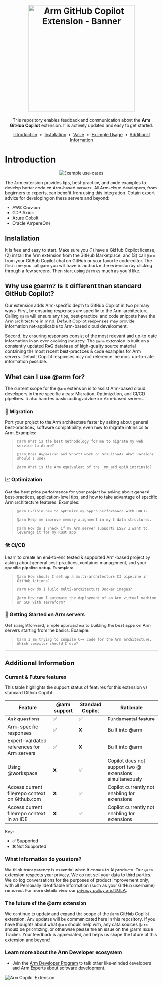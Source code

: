 <h1 align="center">
  <a href="https://github.com/apps/arm">
    <img height=350 alt="Arm GitHub Copilot Extension - Banner" src="https://capsule-render.vercel.app/api?type=waving&height=300&color=0:0091bd,100:002b49&text=Arm%20GitHub%20Copilot%20extension&section=header&fontSize=50&fontColor=FFF&animation=fadeIn&stroke=FCFCFC&strokeWidth=1&desc=Designed%20to%20help%20cloud%20software%20developers%20%20%20%20%20%20%20%20%20build%20better%20code%20on%20Arm%20servers,%20faster.&descSize=20"></img></a>
  </a>
</h1>
<p align="center">
  This repository enables feedback and communication about the <strong>Arm GitHub Copilot</strong> extension. It is actively updated and easy to get started.
</p>


<p align="center">
<a href="#introduction">Introduction</a> &nbsp;&bull;&nbsp;
<a href="#installation">Installation</a> &nbsp;&bull;&nbsp;
<a href="#why-use-arm-is-it-different-than-standard-github-copilot">Value</a> &nbsp;&bull;&nbsp;
<a href="#what-can-i-use-arm-for">Example Usage</a> &nbsp;&bull;&nbsp;  
<a href="#additional-information">Additional Information</a>
</p>



# Introduction
<div align="center">
<img src="https://github.com/user-attachments/assets/e53dfccc-492b-4f72-b6c3-e014440f63e4" alt="Example use-cases">
</div>


The Arm extension provides tips, best-practice, and code examples to develop better code on Arm-based servers. All Arm-cloud developers, from beginners to experts, can benefit from using this integration. Obtain expert advice for developing on these servers and beyond:

- AWS Graviton
- GCP Axion
- Azure Cobolt
- Oracle AmpereOne


## Installation
It is free and easy to start. Make sure you (1) have a GitHub Copilot license, (2) install the Arm extension from the GitHub Marketplace, and (3) call `@arm` from your GitHub Copilot chat on GitHub or your favorite code editor. The first time you call `@arm` you will have to authorize the extension by clicking through a few screens. Then start using `@arm` as much as you'd like.

  
## Why use @arm? Is it different than standard GitHub Copilot?
Our extension adds Arm-specific depth to GitHub Copilot in two primary ways. First, by ensuring responses are specific to the Arm-architecture. Calling `@arm` will ensure any tips, best-practice, and code snippets have the Arm architecture in mind. Default Copilot responses may provide information not-applicable to Arm-based cloud development.

Second, by ensuring responses consist of the most relevant and up-to-date information in an ever-evolving industry. The `@arm` extension is built on a constantly updated RAG database of high-quality source material containing the most recent best-practices & code examples for Arm servers. Default Copilot responses may not reference the most up-to-date information possible.


## What can I use @arm for?
The current scope for the `@arm` extension is to assist Arm-based cloud developers in three specific areas: Migration, Optimization, and CI/CD pipelines. It also handles basic coding advice for Arm-based servers.


### 🚚 Migration

Port your project to the Arm architecture faster by asking about general best-practices, software compatibility, even how to migrate intrinsics to Arm. Examples:
>```
>@arm What is the best methodology for me to migrate my web service to Azure?
>```
>```
>@arm Does Hyperscan and Snort3 work on Graviton4? What versions should I use?
>```
>```
>@arm What is the Arm equivalent of the _mm_add_epi8 intrinsic?
>```

### 📈 Optimization
Get the best price performance for your project by asking about general best-practices, application-level tips, and how to take advantage of specific Arm architecture features. Examples:
> ```
> @arm Explain how to optimize my app's performance with BOLT?
> ```
> ```
> @arm Help me improve memory alignment in my C data structures.
> ```
> ```
> @arm How do I check if my Arm server supports LSE? I want to leverage it for my Rust app.
>```

### 🛠️ CI/CD
Learn to create an end-to-end tested & supported Arm-based project by asking about general best-practices, container management, and your specific pipeline setup. Examples:
>```
>@arm How should I set up a multi-architecture CI pipeline in GitHub Actions?
>```
>```
>@arm How do I build multi-architecture Docker images?
>```
>```
>@arm How can I automate the deployment of an Arm virtual machine on GCP with Terraform?
>```

### 🚀 Getting Started on Arm servers
Get straightforward, simple approaches to building the best apps on Arm servers starting from the basics. Example:
>```
>@arm I am trying to compile C++ code for the Arm architecture. Which compiler should I use?
>```


-----

## Additional Information

### Current & Future features
This table highlights the support status of features for this extension vs standard Github Copilot.

| Feature         | @arm support | Standard Copilot | Rationale |
|-----------------|------------|----------------------|-------------|
| Ask questions       | ✅         | ✅ | Fundamental feature |
| Arm-specific responses | ✅ | ❌ | Built into @arm |
| Expert-validated references for Arm servers | ✅ | ❌ | Built into @arm |
| Using @workspace      | ❌ |✅ | Copilot does not support two @ extensions simultaneously |
| Access current file/repo context on Github.com       | ❌         |✅ | Copilot currently not enabling for extensions |
| Access current file/repo context in an IDE        | ❌         | ✅| Copilot currently not enabling for extensions |

Key:
- ✅ Supported
- ❌ Not Supported


### What information do you store?
We think transparency is essential when it comes to AI products. Our `@arm` extension respects your privacy. We do not sell your data to third parties. We do log conversations for the purposes of product improvement only, with all Personally Identifiable Information (such as your GitHub username) removed. For more details view our [privacy policy and EULA](https://developer.arm.com/documentation/PRE-1148/latest/). 


### The future of the @arm extension
We continue to update and expand the scope of the `@arm` GitHub Copilot extension. Any updates will be communicated here in this repository. If you have thoughts about what `@arm` should help with, any data sources `@arm` should be prioritizing, or otherwise please file an issue on the @arm Issue Tracker. Your feedback is appreciated, and helps us shape the future of this extension and beyond!


### Learn more about the Arm Developer ecosystem
- Join the [Arm Developer Program](https://www.arm.com/resources/developer-program) to talk other like-minded developers and Arm Experts about software development.

<img src="https://github.com/user-attachments/assets/815df7e8-8b2d-4430-9b7b-3621fc5eb9e0" alt="Arm Copilot Extension">
